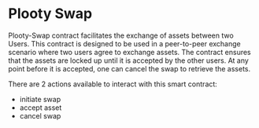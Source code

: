 # Plooty Swap

Plooty-Swap contract facilitates the exchange of assets between two Users. This contract is designed to be used in a peer-to-peer exchange scenario where two users agree to exchange assets. The contract ensures that the assets are locked up until it is accepted by the other users. At any point before it is accepted, one can cancel the swap to retrieve the assets.


There are 2 actions available to interact with this smart contract:

- initiate swap
- accept asset
- cancel swap

